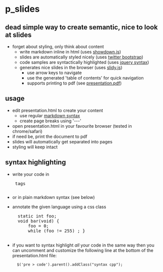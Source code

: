 # p_slides
## dead simple way to create semantic, nice to look at slides

  * forget about styling, only think about content
    * write markdown inline in html (uses [showdown.js](https://github.com/coreyti/showdown))
    * slides are automatically styled nicely (uses [twitter bootstrap](http://twitter.github.com/bootstrap/))
    * code samples are syntactically highlighted (uses [jquery syntax](http://www.oriontransfer.co.nz/projects/jquery-syntax/index.en))
    * generates nice slides in the browser (uses [slidy.js](http://www.w3.org/Talks/Tools/Slidy2/))
      * use arrow keys to navigate
      * use the generated 'table of contents' for quick navigation
      * supports printing to pdf (see [presentation.pdf](https://github.com/preek/p_slides/raw/master/presentation.pdf))

## usage

* edit presentation.html to create your content
  * use regular [markdown syntax](http://daringfireball.net/projects/markdown/syntax)
  * create page breaks using '---'
* open presentation.html in your favourite browser (tested in chrome/safari)
* if need be, print the document to pdf
 * slides will automatically get separated into pages
 * styling will keep intact

## syntax highlighting

* write your code in <pre> tags
* or in plain markdown syntax (see below)
* annotate the given language using a css class

    <pre class="syntax c">
    static int foo;
    void bar(void) {
        foo = 0;
        while (foo != 255) ; }
    </pre>

* if you want to syntax highlight *all* your code in the same way
  then you can uncomment and customize the following line at the
  bottom of the presentation.html file:

        $('pre > code').parent().addClass("syntax cpp");
